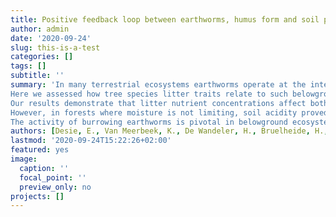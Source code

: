 ```yaml
---
title: Positive feedback loop between earthworms, humus form and soil pH reinforces earthworm abundance in European forests
author: admin
date: '2020-09-24'
slug: this-is-a-test
categories: []
tags: []
subtitle: ''
summary: 'In many terrestrial ecosystems earthworms operate at the interface between plants and soil. As ecosystem engineers, they affect key ecosystem functions such as decomposition, nutrient cycling and bioturbation. Their incidence and abundance depends on several soil properties, yet simultaneously they also impact soil properties themselves. The existence of a positive feedback loop in which earthworm activity maintains their own niche ‐ by promoting turnover rate in the forest floor, thereby increasing topsoil pH and creating suitable living conditions for themselves ‐ has been suggested before, yet lacks supporting evidence.
Here we assessed how tree species litter traits relate to such belowground interactions in forests across Europe. Specifically, we hypothesized a belowground feedback loop between burrowing earthworm biomass, humus form and pH, affected by litter quality. We tested this hypothesis by means of structural equation modelling.
Our results demonstrate that litter nutrient concentrations affect both burrowing and litter dwelling earthworm biomass, which in turn directly impact humus form and indirectly soil pH. At a continental scale, i.e. including all edaphic conditions, soil pH did not feed into earthworm biomass nor could we link leaf structural recalcitrance (e.g. lignin) or functional diversity to belowground interactions.
However, in forests where moisture is not limiting, soil acidity proved an important factor determining the context of belowground interactions. Therefore, we were able to confirm the hypothesized feedback loop for forest ecosystems with soil pH ≤ 5. In calcareous and/or periodically dry forests, other factors than soil chemistry and litter quality became determinant for earthworm biomass.
The activity of burrowing earthworms is pivotal in belowground ecosystem functioning of mesic forest soils, impacting litter accumulation and forest floor conditions aboveground, the pH and nutrient status belowground and ultimately their own living conditions. This highlights earthworm bioturbation as a key mechanism for understanding plant soil‐interactions in forests.'
authors: [Desie, E., Van Meerbeek, K., De Wandeler, H., Bruelheide, H., Domisch, T., Jaroszewicz, B., Joly F.-X., Vancampenhout, K.,  Vesterdal, L., Muys, B.]
lastmod: '2020-09-24T15:22:26+02:00'
featured: yes
image:
  caption: ''
  focal_point: ''
  preview_only: no
projects: []
---
```


